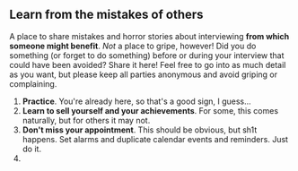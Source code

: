 ## Learn from the mistakes of others

A place to share mistakes and horror stories about interviewing **from which someone might benefit**. *Not* a place to gripe, however! Did you do something (or forget to do something) before or during your interview that could have been avoided? Share it here! Feel free to go into as much detail as you want, but please keep all parties anonymous and avoid griping or complaining.

1. **Practice**. You're already here, so that's a good sign, I guess...
1. **Learn to sell yourself and your achievements**. For some, this comes naturally, but for others it may not.  
1. **Don't miss your appointment**. This should be obvious, but sh1t happens. Set alarms and duplicate calendar events and reminders. Just do it. 
1.
